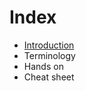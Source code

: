 # Index

* [Introduction](https://github.com/akhilputhiry/lti-sessions/blob/master/git/intro.md)
* Terminology
* Hands on
* Cheat sheet
